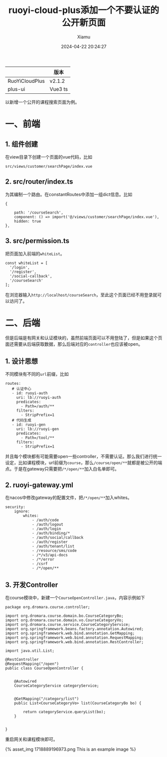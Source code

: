 ﻿---
layout: post
title: ruoyi-cloud-plus添加一个不要认证的公开新页面
date: 2024-04-22 20:24:27
author: 'Xiamu'
cover: /2024/04/22/2024-H1/2024-04-22-20-24-27/1718889196973.png
thumbnail: /2024/04/22/2024-H1/2024-04-22-20-24-27/1718889196973.png
tags:
- ruoyi
- Vue3
- gateway
- springcloud
categories:
- 
  - SpringCloud
  - RuoYi-Cloud-Plus

---


|                |   版本    |
|----------------|---------|
| RuoYiCloudPlus | v2.1.2  |
| plus-ui        | Vue3 ts |

以新增一个公开的课程搜索页面为例。

# 一、前端

## 1. 组件创建

在view目录下创建一个页面的vue代码，比如

```prism language-bash
src/views/customer/searchPage/index.vue
```

## 2. src/router/index.ts

为其编制一个路由。在constantRoutes中添加一组dict信息。比如

```prism language-typescript
{
   
    path: '/courseSearch',
    component: () => import('@/views/customer/searchPage/index.vue'),
    hidden: true
},
```

## 3. src/permission.ts

把页面加入前端的`whiteList`。

```prism language-typescript
const whiteList = [
  '/login',
  '/register',
  '/social-callback',
  '/courseSearch'
];
```

在浏览器输入`http://localhost/courseSearch`，至此这个页面已经不用登录就可以访问了。

# 二、后端

但是后端是有网关和认证模块的，虽然前端页面可以不用登陆了，但是如果这个页面还需要从后端获取数据，那么后端对应的`controller`也应该被open。

## 1. 设计思想

不同模块有不同的`url`前缀，比如

```prism language-txt
routes:
   # 认证中心
   - id: ruoyi-auth
     uri: lb://ruoyi-auth
     predicates:
       - Path=/auth/**
     filters:
       - StripPrefix=1
   # 代码生成
   - id: ruoyi-gen
     uri: lb://ruoyi-gen
     predicates:
       - Path=/tool/**
     filters:
       - StripPrefix=1
```

并且每个模块都有可能需要open一些controller，不需要认证。那么我们进行统一设定，比如课程模块，url前缀为`course`，那么`/course/open/**`就都是被公开的端点。于是在gateway只需要把`/*/open/**`加入白名单即可。

## 2. ruoyi-gateway.yml

在nacos中修改gateway的配置文件，把`/*/open/**`加入whites。

```prism language-yaml
security:
	ignore:
		whites:
			- /auth/code
			- /auth/logout
			- /auth/login
			- /auth/binding/*
			- /auth/social/callback
			- /auth/register
			- /auth/tenant/list
			- /resource/sms/code
			- /*/v3/api-docs
			- /*/error
			- /csrf
			- /*/open/**
```

## 3. 开发Controller

在course模块中，新建一个`CourseOpenController.java`，内容示例如下

```prism language-java
package org.dromara.course.controller;

import org.dromara.course.domain.bo.CourseCategoryBo;
import org.dromara.course.domain.vo.CourseCategoryVo;
import org.dromara.course.service.CourseCategoryService;
import org.springframework.beans.factory.annotation.Autowired;
import org.springframework.web.bind.annotation.GetMapping;
import org.springframework.web.bind.annotation.RequestMapping;
import org.springframework.web.bind.annotation.RestController;

import java.util.List;

@RestController
@RequestMapping("/open")
public class CourseOpenController {
   

    @Autowired
    CourseCategoryService categoryService;


    @GetMapping("/category/list")
    public List<CourseCategoryVo> list(CourseCategoryBo bo) {
   
        return categoryService.queryList(bo);
    }


}

```

重启网关和课程模块即可。

{% asset_img 1718889196973.png This is an example image %}

